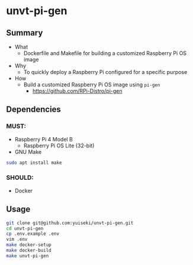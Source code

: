 # unvt-pi-gen

## Summary

- What
  - Dockerfile and Makefile for building a customized Raspberry Pi OS image
- Why
  - To quickly deploy a Raspberry Pi configured for a specific purpose
- How
  - Build a customized Raspberry Pi OS image using `pi-gen`
    - https://github.com/RPi-Distro/pi-gen

## Dependencies

### MUST:

- Raspberry Pi 4 Model B
  - Raspberry Pi OS Lite (32-bit)
- GNU Make

```bash
sudo apt install make
```

### SHOULD:

- Docker

## Usage

```bash
git clone git@github.com:yuiseki/unvt-pi-gen.git
cd unvt-pi-gen
cp .env.example .env
vim .env
make docker-setup
make docker-build
make unvt-pi-gen
```
